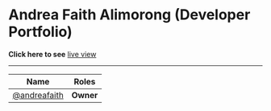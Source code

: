 # Andrea Faith Alimorong (Developer Portfolio)

**Click here to see** [live view](https://andreafaith.github.io/) 
________________________________________________________________________________________

Name  | Roles
------------ | -------------
[@andreafaith](https://github.com/andreafaith) | **Owner**
